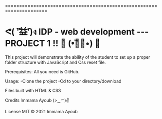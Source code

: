 =====================================================================

ᕙ( ︡'︡益'︠)ง  IDP - web development ---PROJECT 1 !! 💪 (•︡益︠•) 👊
=====================================================================

This project will demonstrate the ability of the student to set up a proper folder structure with JavaScript and Css reset file.

Prerequisites:
All you need is GitHub.

Usage:
-Clone the project 
-Cd to your directory/download

Files built with HTML & CSS


Credits
Immama Ayoub (>‿◠)✌

License
MIT © 2021 Immama Ayoub